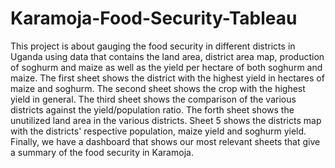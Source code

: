 # Karamoja-Food-Security-Tableau
This project is about gauging the food security in different districts in Uganda using data that contains the land area, district area map, production of soghurm and maize as well as the yield per hectare of both soghurm and maize. 
The first sheet shows the district with the highest yield in hectares of maize and soghurm.
The second sheet shows the crop with the highest yield in general.
The third sheet shows the comparison of the various districts against the yield/population ratio. 
The forth sheet shows the unutilized land area in the various districts.
Sheet 5 shows the districts map with the districts' respective population, maize yield and soghurm yield.
Finally, we have a dashboard that shows our most relevant sheets that give a summary of the food security in Karamoja.
